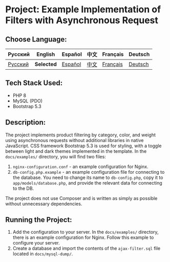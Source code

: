 # Project: Example Implementation of Filters with Asynchronous Request

## Choose Language:

| Русский                    | English | Español | 中文 | Français | Deutsch |
|----------------------------|------------|------------|-----------|-------------|----------|
| [Русский](../../README.md) | **Selected** | [Español](README_es.md) | [中文](README_zh.md) | [Français](README_fr.md) | [Deutsch](README_de.md) |

## Tech Stack Used:
- PHP 8
- MySQL (PDO)
- Bootstrap 5.3

## Description:
The project implements product filtering by category, color, and weight using asynchronous requests without additional libraries in native JavaScript. CSS framework Bootstrap 5.3 is used for styling, with a toggle between light and dark themes implemented in the template. In the `docs/examples/` directory, you will find two files:
1. `nginx-configuration.conf` - an example configuration for Nginx.
2. `db-config.php.example` - an example configuration file for connecting to the database. You need to change its name to `db-config.php`, copy it to `app/models/database.php`, and provide the relevant data for connecting to the DB.

The project does not use Composer and is written as simply as possible without unnecessary dependencies.

## Running the Project:
1. Add the configuration to your server. In the `docs/examples/` directory, there is an example configuration for Nginx. Follow this example to configure your server.
2. Create a database and import the contents of the `ajax-filter.sql` file located in `docs/mysql-dump/`.
